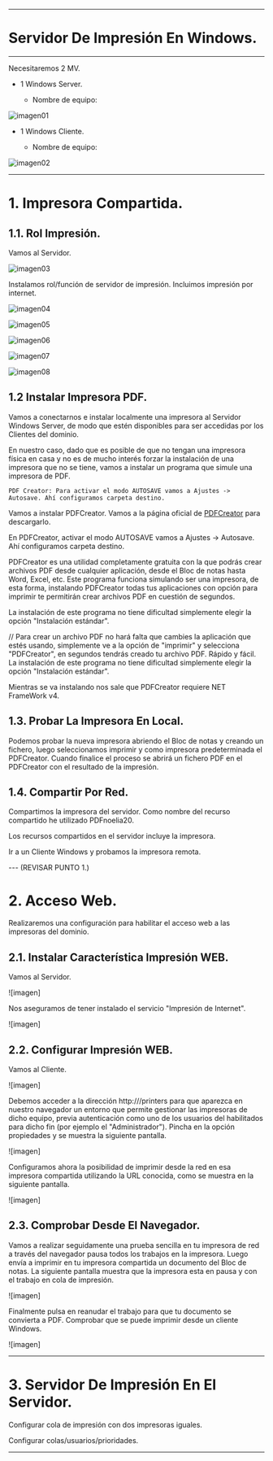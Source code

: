 ___

# **Servidor De Impresión En Windows.**

---

Necesitaremos 2 MV.

* 1 Windows Server.

  * Nombre de equipo:

![imagen01](./images/a1_servidor_impresion_windows/01.png)

* 1 Windows Cliente.

  * Nombre de equipo:

![imagen02](./images/a1_servidor_impresion_windows/02.png)

---

# **1. Impresora Compartida.**

## **1.1. Rol Impresión.**

Vamos al Servidor.

![imagen03](./images/a1_servidor_impresion_windows/03.png)

Instalamos rol/función de servidor de impresión. Incluimos impresión por internet.

![imagen04](./images/a1_servidor_impresion_windows/04.png)

![imagen05](./images/a1_servidor_impresion_windows/05.png)

![imagen06](./images/a1_servidor_impresion_windows/06.png)

![imagen07](./images/a1_servidor_impresion_windows/07.png)

![imagen08](./images/a1_servidor_impresion_windows/08.png)

## **1.2 Instalar Impresora PDF.**

Vamos a conectarnos e instalar localmente una impresora al Servidor Windows Server, de modo que estén disponibles para ser accedidas por los Clientes del dominio.

En nuestro caso, dado que es posible de que no tengan una impresora física en casa y no es de mucho interés forzar la instalación de una impresora que no se tiene, vamos a instalar un programa que simule una impresora de PDF.

~~~
PDF Creator: Para activar el modo AUTOSAVE vamos a Ajustes -> Autosave. Ahí configuramos carpeta destino.
~~~

Vamos a instalar PDFCreator. Vamos a la página oficial de [PDFCreator](http://pdfcreator.es/) para descargarlo.

En PDFCreator, activar el modo AUTOSAVE vamos a Ajustes -> Autosave. Ahí configuramos carpeta destino.

PDFCreator es una utilidad completamente gratuita con la que podrás crear archivos PDF desde cualquier aplicación, desde el Bloc de notas hasta Word, Excel, etc. Este programa funciona simulando ser una impresora, de esta forma, instalando PDFCreator todas tus aplicaciones con opción para imprimir te permitirán crear archivos PDF en cuestión de segundos.

La instalación de este programa no tiene dificultad simplemente elegir la opción "Instalación estándar".

// Para crear un archivo PDF no hará falta que cambies la aplicación que estés usando, simplemente ve a la opción de "imprimir" y selecciona "PDFCreator", en segundos tendrás creado tu archivo PDF. Rápido y fácil. La instalación de este programa no tiene dificultad simplemente elegir la opción "Instalación estándar".

Mientras se va instalando nos sale que PDFCreator requiere NET FrameWork v4.

## **1.3. Probar La Impresora En Local.**

Podemos probar la nueva impresora abriendo el Bloc de notas y creando un fichero, luego seleccionamos imprimir y como impresora predeterminada el PDFCreator. Cuando finalice el proceso se abrirá un fichero PDF en el PDFCreator con el resultado de la impresión.

## **1.4. Compartir Por Red.**

Compartimos la impresora del servidor. Como nombre del recurso compartido he utilizado PDFnoelia20.

Los recursos compartidos en el servidor incluye la impresora.

Ir a un Cliente Windows y probamos la impresora remota.

--- (REVISAR PUNTO 1.)

# **2. Acceso Web.**

Realizaremos una configuración para habilitar el acceso web a las impresoras del dominio.

## **2.1. Instalar Característica Impresión WEB.**

Vamos al Servidor.

![imagen]

Nos aseguramos de tener instalado el servicio "Impresión de Internet".

![imagen]

## **2.2. Configurar Impresión WEB.**

Vamos al Cliente.

![imagen]

Debemos acceder a la dirección http://<nombre-del-servidor>/printers para que aparezca en nuestro navegador un entorno que permite gestionar las impresoras de dicho equipo, previa autenticación como uno de los usuarios del habilitados para dicho fin (por ejemplo el "Administrador"). Pincha en la opción propiedades y se muestra la siguiente pantalla.

![imagen]

Configuramos ahora la posibilidad de imprimir desde la red en esa impresora compartida utilizando la URL conocida, como se muestra en la siguiente pantalla.

![imagen]

## **2.3. Comprobar Desde El Navegador.**

Vamos a realizar seguidamente una prueba sencilla en tu impresora de red a través del navegador pausa todos los trabajos en la impresora. Luego envía a imprimir en tu impresora compartida un documento del Bloc de notas. La siguiente pantalla muestra que la impresora esta en pausa y con el trabajo en cola de impresión.

![imagen]

Finalmente pulsa en reanudar el trabajo para que tu documento se convierta a PDF. Comprobar que se puede imprimir desde un cliente Windows.

![imagen]

---

# **3. Servidor De Impresión En El Servidor.**

Configurar cola de impresión con dos impresoras iguales.

Configurar colas/usuarios/prioridades.

---
